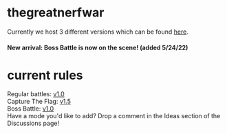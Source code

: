 # thegreatnerfwar
Currently we host 3 different versions which can be found [here](https://github.com/beackers/thegreatnerfwar/releases).<br>
#### New arrival: Boss Battle is now on the scene! (added 5/24/22)


# current rules
Regular battles: [v1.0](https://github.com/beackers/thegreatnerfwar/releases/tag/reg.1.0)<br>
Capture The Flag: [v1.5](https://github.com/beackers/thegreatnerfwar/releases/tag/ctf.1.5)<br>
Boss Battle: [v1.0](https://github.com/beackers/thegreatnerfwar/releases/tag/bb.1.0)<br>
Have a mode you'd like to add? Drop a comment in the Ideas section of the Discussions page!<br>
